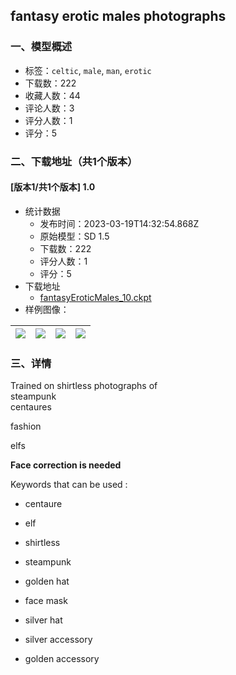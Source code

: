 ## fantasy erotic males photographs
### 一、模型概述

- 标签：`celtic`, `male`, `man`, `erotic`
- 下载数：222
- 收藏人数：44
- 评论人数：3
- 评分人数：1
- 评分：5

### 二、下载地址（共1个版本）

#### [版本1/共1个版本] 1.0

- 统计数据
  - 发布时间：2023-03-19T14:32:54.868Z
  - 原始模型：SD 1.5
  - 下载数：222
  - 评分人数：1
  - 评分：5
- 下载地址
  - [fantasyEroticMales_10.ckpt](https://civitai.com/api/download/models/25679)
- 样例图像：

| <img src="https://image.civitai.com/xG1nkqKTMzGDvpLrqFT7WA/add7235b-11fe-4178-86cc-8f1d8f047200/width=450/282268.jpeg" /> | <img src="https://image.civitai.com/xG1nkqKTMzGDvpLrqFT7WA/4cd65b61-4e24-420f-bc51-d5504c3be500/width=450/282271.jpeg" /> | <img src="https://image.civitai.com/xG1nkqKTMzGDvpLrqFT7WA/395ec4d6-2b69-407f-2691-e7bf72352000/width=450/282270.jpeg" /> | <img src="https://image.civitai.com/xG1nkqKTMzGDvpLrqFT7WA/dc472603-f671-42f7-dbdf-57c0d3abc000/width=450/282269.jpeg" /> |
| ---- | ---- | ---- | ---- |


### 三、详情
<p>Trained on shirtless photographs of <br />steampunk <br />centaures</p><p>fashion</p><p>elfs</p><p><strong>Face correction is needed</strong></p><p></p><p>Keywords that can be used :</p><ul><li><p>centaure</p></li><li><p>elf</p></li><li><p>shirtless</p></li><li><p>steampunk</p></li><li><p>golden hat</p></li><li><p>face mask</p></li><li><p>silver hat</p></li><li><p>silver accessory</p></li><li><p>golden accessory</p></li></ul><p></p>